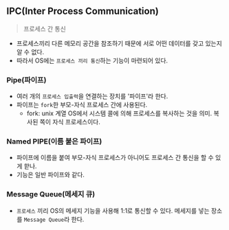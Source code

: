 ## IPC(Inter Process Communication)
> 프로세스 간 통신

- 프로세스끼리 다른 메모리 공간을 참조하기 때문에 서로 어떤 데이터를 갖고 있는지 알 수 없다.
- 따라서 OS에는 `프로세스 끼리 통신`하는 기능이 마련되어 있다.

### Pipe(파이프)
- 여러 개의 `프로세스 입출력`을 연결하는 장치를 '파이프'라 한다.
- 파이프는 `fork`한 부모-자식 프로세스 간에 사용된다.
    - fork: unix 계열 OS에서 시스템 콜에 의해 프로세스를 복사하는 것을 의미. 복사된 쪽이 자식 프로세스이다.

### Named PIPE(이름 붙은 파이프)
- 파이프에 이름을 붙여 부모-자식 프로세스가 아니어도 프로세스 간 통신을 할 수 있게 핟나.
- 기능은 일반 파이프와 같다.

### Message Queue(메세지 큐)
- `프로세스` 끼리 OS의 메세지 기능을 사용해 1:1로 통신할 수 있다. 메세지를 넣는 장소를 `Message Queue`라 한다. 